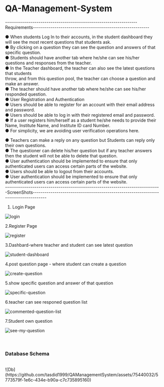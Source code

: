 # QA-Management-System <br>


-------------------------------------------------------------------Requirements-----------------------------------------------------------<br>

● When students Log In to their accounts, in the student dashboard they will see the most
recent questions that students ask.<br>
● By clicking on a question they can see the question and answers of that specific
question.<br>
● Students should have another tab where he/she can see his/her questions and
responses from the teacher.<br>
● In the Teacher dashboard, the teacher can also see the latest questions that students<br>
throw, and from this question pool, the teacher can choose a question and make an
answer.<br>
● The teacher should have another tab where he/she can see his/her responded question.<br>
● User Registration and Authentication<br>
● Users should be able to register for an account with their email address and password.<br>
● Users should be able to log in with their registered email and password.<br>
● If a user registers him/herself as a student he/she needs to provide their Name, Institute
Name, and Institute ID card Number.<br>
● For simplicity, we are avoiding user verification operations here.<br>

● Teachers can make a reply on any question but Students can reply only their own
questions.<br>
● The questioner can delete his/her question but if any teacher answers then the student
will not be able to delete that question.<br>
● User authentication should be implemented to ensure that only authenticated users can
access certain parts of the website.<br>
● Users should be able to logout from their accounts.<br>
● User authentication should be implemented to ensure that only authenticated users can
access certain parts of the website.<br>
-------------------------------------------------------------------------------ScreenShots-------------------------------------------------------------------------------------

1. Login Page <br>
   
![login](https://github.com/tasdid1999/QAManagementSystem/assets/75440032/ed542351-4971-400f-a0f4-b9dc7ecf2232) <br>

2.Register Page <br>

![register](https://github.com/tasdid1999/QAManagementSystem/assets/75440032/098f1b32-117e-447b-b6eb-419a1543dfae) <br>

3.Dashbard-where teacher and student can see latest question <br>

![student-dashboard](https://github.com/tasdid1999/QAManagementSystem/assets/75440032/e77977f2-e947-48c4-8fbc-205748721a18) <br>

4.post question page - where student can create a question <br>

![create-question](https://github.com/tasdid1999/QAManagementSystem/assets/75440032/9cc6d98d-db24-4045-b156-6fe476d4df76) <br>

5.show specific question and answer of that question <br>

![specific-question](https://github.com/tasdid1999/QAManagementSystem/assets/75440032/906c76e1-a70a-4cf7-a0ce-38a7f77e674f) <br>

6.teacher can see responed question list <br>

![commented-question-list](https://github.com/tasdid1999/QAManagementSystem/assets/75440032/182511e1-4809-4dca-8bbe-9346175f45f6) <br>

7.Student own question <br>

![see-my-question](https://github.com/tasdid1999/QAManagementSystem/assets/75440032/10e3224f-3007-4ffd-88c6-b94bb638903e) <br>
<br>
<br>
<h3>Database Schema</h1><br>
![Db](https://github.com/tasdid1999/QAManagementSystem/assets/75440032/5773579f-1e6c-434e-b90a-c7c735895160)


